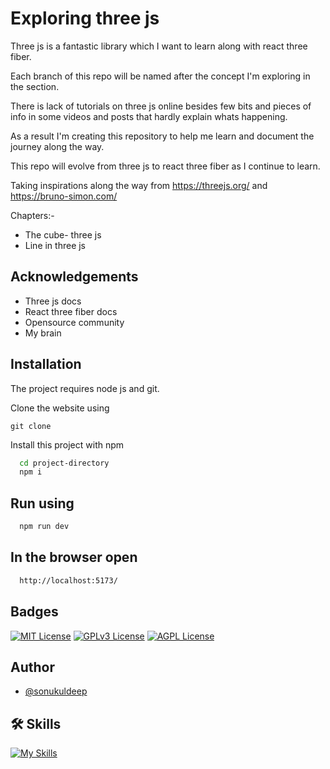 
# Exploring three js

Three js is a fantastic library which I want to learn along with react three fiber. 

Each branch of this repo will be named after the concept I'm exploring in the section.

There is lack of tutorials on three js online besides few bits and pieces of info in some videos and posts that hardly explain whats happening. 

As a result I'm creating this repository to help me learn and document the journey along the way.

This repo will evolve from three js to react three fiber as I continue to learn. 

Taking inspirations along the way from https://threejs.org/ and https://bruno-simon.com/

Chapters:-
- The cube- three js 
- Line in three js

## Acknowledgements

 - Three js docs
 - React three fiber docs
 - Opensource community
 - My brain


## Installation

The project requires node js and git.

Clone the website using
```npm
git clone 
```

Install this project with npm

```bash
  cd project-directory
  npm i
```

## Run using

```bash
  npm run dev
```

## In the browser open

```bash
  http://localhost:5173/
```
## Badges

[![MIT License](https://img.shields.io/badge/License-MIT-green.svg)](https://choosealicense.com/licenses/mit/) 
[![GPLv3 License](https://img.shields.io/badge/License-GPL%20v3-yellow.svg)](https://opensource.org/licenses/)
[![AGPL License](https://img.shields.io/badge/license-AGPL-blue.svg)](http://www.gnu.org/licenses/agpl-3.0)


## Author
- [@sonukuldeep](https://www.github.com/sonukuldeep)


## 🛠 Skills

[![My Skills](https://skillicons.dev/icons?i=js,ts,html,css,tailwind,sass,nodejs,react,vue,flask,rust,python,php,solidity,mongodb,mysql,prisma,figma)](https://github.com/sonukuldeep)